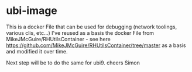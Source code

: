 # ubi-image
This is a docker File that can be used for debugging (network toolings, various clis, etc...)
I've reused as a basis the docker File from MikeJMcGuire/RHUtilsContainer - see here https://github.com/MikeJMcGuire/RHUtilsContainer/tree/master
as a basis and modified it over time.

Next step will be to do the same for ubi9.
cheers
Simon
